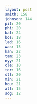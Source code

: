 ```yaml
---
layout: post
smith: 158
johnson: 144
pit: 20
phi: 20
bal: 24
bos: 18
lad: 16
was: 15
kan: 22
tam: 23
nyy: 21
cle: 18
tor: 16
stl: 20
min: 21
hou: 21
atl: 15
sdg: 12
---
```

